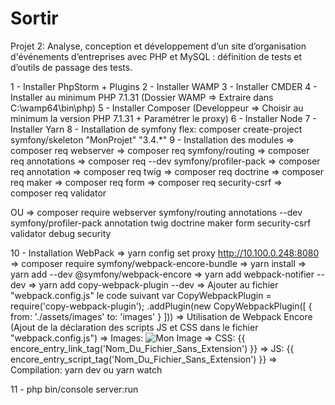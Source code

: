 # Sortir
Projet 2: Analyse, conception et développement d’un site d’organisation d'événements d’entreprises avec PHP et MySQL : définition de tests et d’outils de passage des tests.

1 - Installer PhpStorm + Plugins
2 - Installer WAMP 
3 - Installer CMDER
4 - Installer au minimum PHP 7.1.31 (Dossier WAMP => Extraire dans C:\wamp64\bin\php)
5 - Installer Composer (Developpeur => Choisir au minimum la version PHP 7.1.31 + Paramétrer le proxy)
6 - Installer Node
7 - Installer Yarn
8 - Installation de symfony flex: composer create-project symfony/skeleton "MonProjet" "3.4.*"
9 - Installation des modules
	=> composer req webserver
	=> composer req symfony/routing
	=> composer req annotations
	=> composer req --dev symfony/profiler-pack
	=> composer req annotation
	=> composer req twig
	=> composer req doctrine
	=> composer req maker
	=> composer req form
	=> composer req security-csrf
	=> composer req validator

OU 	=> composer require webserver symfony/routing annotations --dev symfony/profiler-pack annotation twig doctrine maker form security-csrf validator debug security

10 - Installation WebPack 
	=> yarn config set proxy http://10.100.0.248:8080
	=> composer require symfony/webpack-encore-bundle
	=> yarn install
	=> yarn add --dev @symfony/webpack-encore
	=> yarn add webpack-notifier --dev
	=> yarn add copy-webpack-plugin --dev
	=> Ajouter au fichier "webpack.config.js" le code suivant
var CopyWebpackPlugin = require('copy-webpack-plugin');
		.addPlugin(new CopyWebpackPlugin([
			{ from: './assets/images' to: 'images' }
		]))
	=> Utilisation de Webpack Encore (Ajout de la déclaration des scripts JS et CSS dans le fichier "webpack.config.js")
		=> Images: <img src="{{ asset('build/images/[Votre_Image.Extension]') }}" alt="Mon Image"/>
		=> CSS: {{ encore_entry_link_tag('Nom_Du_Fichier_Sans_Extension') }}
		=> JS: {{ encore_entry_script_tag('Nom_Du_Fichier_Sans_Extension') }}
		=> Compilation: yarn dev ou yarn watch

11 - php bin/console server:run
